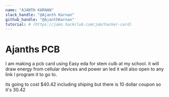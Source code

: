 ```yaml
---
name: "AJANTH KARNAN"
slack_handle: "@Ajanth Karnan"
github_handle: "@AjanthKarnan"
tutorial: # (https://jams.hackclub.com/jam/hacker-card)
---
```


# Ajanths PCB

<!-- Describe your board in 2-3 sentences. What are you making? What will it do? -->

I am making a pcb card using Easy eda for stem culb at my school. it will draw energy from cellular devices and power an led it will also open to any link I program it to go to.

<!-- How much is it going to cost? -->

its going to cost $40.42 including shiping but there is 10 dollar coupon so it's 30.42

<!-- Tell us a little bit about your design process. What were some challenges? What helped? ***Totally optional*** -->
